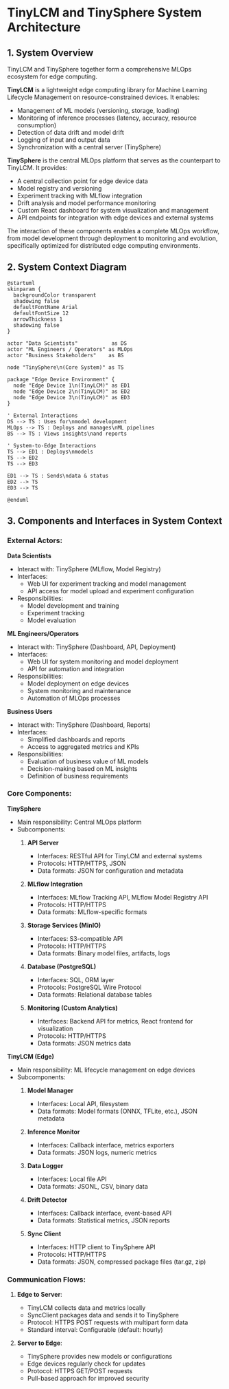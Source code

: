 # TinyLCM and TinySphere System Architecture

## 1. System Overview

TinyLCM and TinySphere together form a comprehensive MLOps ecosystem for edge computing.

**TinyLCM** is a lightweight edge computing library for Machine Learning Lifecycle Management on resource-constrained devices. It enables:
- Management of ML models (versioning, storage, loading)
- Monitoring of inference processes (latency, accuracy, resource consumption)
- Detection of data drift and model drift
- Logging of input and output data
- Synchronization with a central server (TinySphere)

**TinySphere** is the central MLOps platform that serves as the counterpart to TinyLCM. It provides:
- A central collection point for edge device data
- Model registry and versioning
- Experiment tracking with MLflow integration
- Drift analysis and model performance monitoring
- Custom React dashboard for system visualization and management
- API endpoints for integration with edge devices and external systems

The interaction of these components enables a complete MLOps workflow, from model development through deployment to monitoring and evolution, specifically optimized for distributed edge computing environments.

## 2. System Context Diagram

```plantuml
@startuml
skinparam {
  backgroundColor transparent
  shadowing false
  defaultFontName Arial
  defaultFontSize 12
  arrowThickness 1
  shadowing false
}

actor "Data Scientists"           as DS
actor "ML Engineers / Operators" as MLOps
actor "Business Stakeholders"    as BS

node "TinySphere\n(Core System)" as TS

package "Edge Device Environment" {
  node "Edge Device 1\n(TinyLCM)" as ED1
  node "Edge Device 2\n(TinyLCM)" as ED2
  node "Edge Device 3\n(TinyLCM)" as ED3
}

' External Interactions
DS --> TS : Uses for\nmodel development
MLOps --> TS : Deploys and manages\nML pipelines
BS --> TS : Views insights\nand reports

' System-to-Edge Interactions
TS --> ED1 : Deploys\nmodels
TS --> ED2
TS --> ED3

ED1 --> TS : Sends\ndata & status
ED2 --> TS
ED3 --> TS

@enduml
```

## 3. Components and Interfaces in System Context

### External Actors:

**Data Scientists**
- Interact with: TinySphere (MLflow, Model Registry)
- Interfaces:
  - Web UI for experiment tracking and model management
  - API access for model upload and experiment configuration
- Responsibilities:
  - Model development and training
  - Experiment tracking
  - Model evaluation

**ML Engineers/Operators**
- Interact with: TinySphere (Dashboard, API, Deployment)
- Interfaces:
  - Web UI for system monitoring and model deployment
  - API for automation and integration
- Responsibilities:
  - Model deployment on edge devices
  - System monitoring and maintenance
  - Automation of MLOps processes

**Business Users**
- Interact with: TinySphere (Dashboard, Reports)
- Interfaces:
  - Simplified dashboards and reports
  - Access to aggregated metrics and KPIs
- Responsibilities:
  - Evaluation of business value of ML models
  - Decision-making based on ML insights
  - Definition of business requirements

### Core Components:

**TinySphere**
- Main responsibility: Central MLOps platform
- Subcomponents:
  1. **API Server**
     - Interfaces: RESTful API for TinyLCM and external systems
     - Protocols: HTTP/HTTPS, JSON
     - Data formats: JSON for configuration and metadata
  
  2. **MLflow Integration**
     - Interfaces: MLflow Tracking API, MLflow Model Registry API
     - Protocols: HTTP/HTTPS
     - Data formats: MLflow-specific formats
  
  3. **Storage Services (MinIO)**
     - Interfaces: S3-compatible API
     - Protocols: HTTP/HTTPS
     - Data formats: Binary model files, artifacts, logs
  
  4. **Database (PostgreSQL)**
     - Interfaces: SQL, ORM layer
     - Protocols: PostgreSQL Wire Protocol
     - Data formats: Relational database tables

  5. **Monitoring (Custom Analytics)**
     - Interfaces: Backend API for metrics, React frontend for visualization
     - Protocols: HTTP/HTTPS
     - Data formats: JSON metrics data

**TinyLCM (Edge)**
- Main responsibility: ML lifecycle management on edge devices
- Subcomponents:
  1. **Model Manager**
     - Interfaces: Local API, filesystem
     - Data formats: Model formats (ONNX, TFLite, etc.), JSON metadata
  
  2. **Inference Monitor**
     - Interfaces: Callback interface, metrics exporters
     - Data formats: JSON logs, numeric metrics
  
  3. **Data Logger**
     - Interfaces: Local file API
     - Data formats: JSONL, CSV, binary data
  
  4. **Drift Detector**
     - Interfaces: Callback interface, event-based API
     - Data formats: Statistical metrics, JSON reports
  
  5. **Sync Client**
     - Interfaces: HTTP client to TinySphere API
     - Protocols: HTTP/HTTPS
     - Data formats: JSON, compressed package files (tar.gz, zip)

### Communication Flows:

1. **Edge to Server**:
   - TinyLCM collects data and metrics locally
   - SyncClient packages data and sends it to TinySphere
   - Protocol: HTTPS POST requests with multipart form data
   - Standard interval: Configurable (default: hourly)

2. **Server to Edge**:
   - TinySphere provides new models or configurations
   - Edge devices regularly check for updates
   - Protocol: HTTPS GET/POST requests
   - Pull-based approach for improved security
